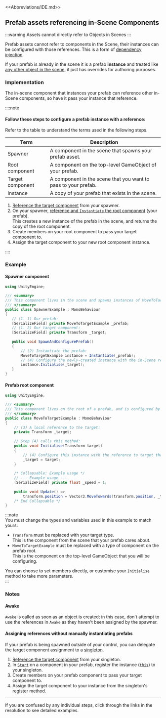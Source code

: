 <<Abbreviations/IDE.md>>
## Prefab assets referencing in-Scene Components

:::warning
Assets cannot directly refer to Objects in Scenes
:::

Prefab assets cannot refer to components in the Scene, their instances can be configured with those references. This is a form of [dependency injection](Simple%20Dependency%20Injection.md).  

If your prefab is already in the scene it is a prefab **instance** and treated like [any other object in the scene](Serializing%20Component%20References.md), it just has overrides for authoring purposes.

### Implementation
The in-scene component that instances your prefab can reference other in-Scene components, so have it pass your instance that reference.

::::note  
#### Follow these steps to configure a prefab instance with a reference:
Refer to the table to understand the terms used in the following steps.

| Term             | Description                                                    |
|------------------|----------------------------------------------------------------|
| Spawner          | A component in the scene that spawns your prefab asset.        |
| Root component   | A component on the top-level GameObject of your prefab.        |
| Target component | A component in the scene that you want to pass to your prefab. |
| Instance         | A copy of your prefab that exists in the scene.                |

1. [Reference the target component](Serializing%20Component%20References.md) from your spawner.
1. On your spawner, [reference and `Instantiate` the root component](References%20To%20Prefabs.md) (your prefab).   
  This creates a new instance of the prefab in the scene, and returns the copy of the root component.
1. Create members on your root component to pass your target component to.
1. Assign the target component to your new root component instance.  

::::
### Example
#### Spawner component
```csharp
using UnityEngine;

/// <summary>
/// This component lives in the scene and spawns instances of MoveToTargetExample.
/// </summary>
public class SpawnerExample : MonoBehaviour
{
   // (1. 1) Our prefab:
   [SerializeField] private MoveToTargetExample _prefab; 
   // (1. 2) Our target component:
   [SerializeField] private Transform _target;
   
   public void SpawnAndConfigurePrefab()
   {
       // (2) Instantiate the prefab:
       MoveToTargetExample instance = Instantiate(_prefab);
       // (4) Configure the newly-created instance with the in-Scene reference:
       instance.Initialise(_target);
   }
}
```

#### Prefab root component
```csharp
using UnityEngine;

/// <summary>
/// This component lives on the root of a prefab, and is configured by SpawnerExample after it's instanced.
/// </summary>
public class MoveToTargetExample : MonoBehaviour
{
    // (3) A local reference to the target:
    private Transform _target;
    
    // Step (4) calls this method:
    public void Initialise(Transform target)
    {
        // (4) Configure this instance with the reference to target that was passed from the spawner.
        _target = target;
    }
    
    /* Collapsable: Example usage */
    // --- Example usage ---
    [SerializeField] private float _speed = 1;
    
    public void Update() =>
        transform.position = Vector3.MoveTowards(transform.position, _target.position, _speed * Time.deltaTime);
    /* End Collapsable */
}
```

:::note  
You must change the types and variables used in this example to match yours:
- `Transform` must be replaced with your target type.  
   This is the component from the scene that your prefab cares about.
- `MoveToTargetExample` must be replaced with a type of component on the prefab root.  
   This is the component on the top-level GameObject that you will be configuring.

You can choose to set members directly, or customise your `Initialise` method to take more parameters.  
:::

### Notes
#### Awake
`Awake` is called as soon as an object is created; in this case, don't attempt to use the references in `Awake` as they haven't been assigned by the spawner.

#### Assigning references without manually instantiating prefabs
If your prefab is being spawned outside of your control, you can delegate the target component assignment to a [singleton](Singletons.md).
1. [Reference the target component](Serializing%20Component%20References.md) from your singleton.
1. In [`Start`](https://docs.unity3d.com/ScriptReference/MonoBehaviour.Start.html) on a component in your prefab, register the instance ([`this`](https://learn.microsoft.com/en-us/dotnet/csharp/language-reference/keywords/this)) to your singleton.
1. Create members on your prefab component to pass your target component to.
1. Assign the target component to your instance from the singleton's register method.


---

If you are confused by any individual steps, click through the links in the resolution to see detailed examples.